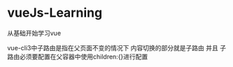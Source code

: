 # vueJs-Learning
从基础开始学习vue


vue-cli3中子路由是指在父页面不变的情况下 内容切换的部分就是子路由 并且 子路由必须要配置在父容器中使用children:{}进行配置